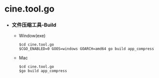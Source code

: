 # cine.tool.go
- ### 文件压缩工具-Build
   - Window(exe)
      ```
      $cd cine.tool.go
      $CGO_ENABLED=0 GOOS=windows GOARCH=amd64 go build app_compress
      ```
   - Mac
      ```
      $cd cine.tool.go
      $go build app_compress
      ```
